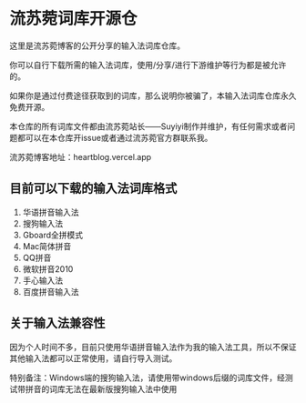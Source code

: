 # 流苏菀词库开源仓
这里是流苏菀博客的公开分享的输入法词库仓库。

你可以自行下载所需的输入法词库，使用/分享/进行下游维护等行为都是被允许的。

如果你是通过付费途径获取到的词库，那么说明你被骗了，本输入法词库仓库永久免费开源。

本仓库的所有词库文件都由流苏菀站长——Suyiyi制作并维护，有任何需求或者问题都可以在本仓库开issue或者通过流苏菀官方群联系我。

流苏菀博客地址：heartblog.vercel.app


## 目前可以下载的输入法词库格式

1. 华语拼音输入法
2. 搜狗输入法
3. Gboard全拼模式
4. Mac简体拼音
5. QQ拼音
6. 微软拼音2010
7. 手心输入法
8. 百度拼音输入法

## 关于输入法兼容性

因为个人时间不多，目前只使用华语拼音输入法作为我的输入法工具，所以不保证其他输入法都可以正常使用，请自行导入测试。

特别备注：Windows端的搜狗输入法，请使用带windows后缀的词库文件，经测试带拼音的词库无法在最新版搜狗输入法中使用
